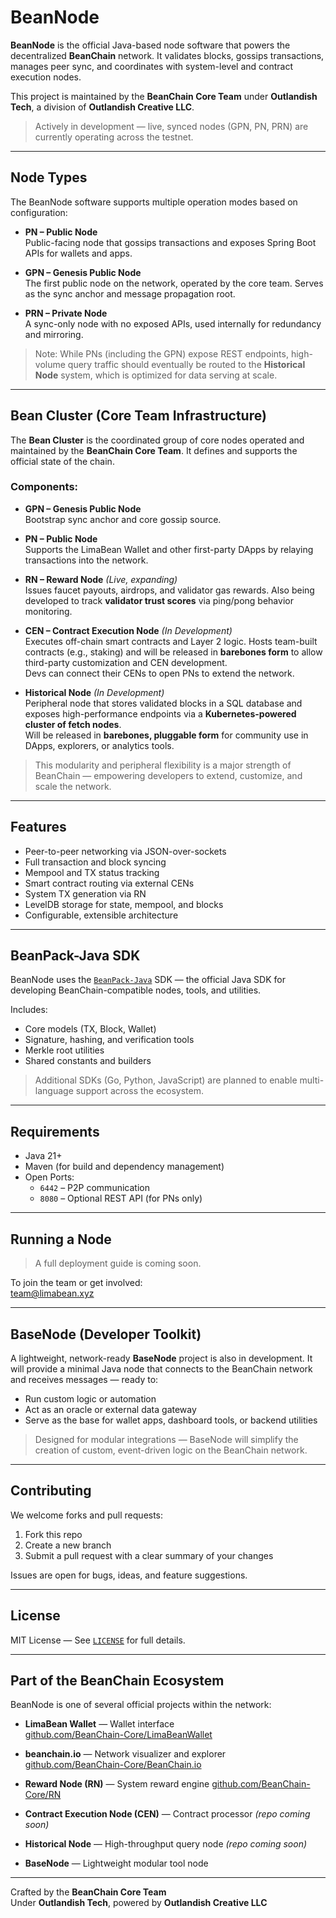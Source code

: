 # BeanNode

**BeanNode** is the official Java-based node software that powers the decentralized **BeanChain** network. It validates blocks, gossips transactions, manages peer sync, and coordinates with system-level and contract execution nodes.

This project is maintained by the **BeanChain Core Team** under **Outlandish Tech**, a division of **Outlandish Creative LLC**.

> Actively in development — live, synced nodes (GPN, PN, PRN) are currently operating across the testnet.

---

## Node Types

The BeanNode software supports multiple operation modes based on configuration:

- **PN – Public Node**  
  Public-facing node that gossips transactions and exposes Spring Boot APIs for wallets and apps.

- **GPN – Genesis Public Node**  
  The first public node on the network, operated by the core team. Serves as the sync anchor and message propagation root.

- **PRN – Private Node**  
  A sync-only node with no exposed APIs, used internally for redundancy and mirroring.

> Note: While PNs (including the GPN) expose REST endpoints, high-volume query traffic should eventually be routed to the **Historical Node** system, which is optimized for data serving at scale.

---

## Bean Cluster (Core Team Infrastructure)

The **Bean Cluster** is the coordinated group of core nodes operated and maintained by the **BeanChain Core Team**. It defines and supports the official state of the chain.

### Components:

- **GPN – Genesis Public Node**  
  Bootstrap sync anchor and core gossip source.

- **PN – Public Node**  
  Supports the LimaBean Wallet and other first-party DApps by relaying transactions into the network.

- **RN – Reward Node** *(Live, expanding)*  
  Issues faucet payouts, airdrops, and validator gas rewards. Also being developed to track **validator trust scores** via ping/pong behavior monitoring.

- **CEN – Contract Execution Node** *(In Development)*  
  Executes off-chain smart contracts and Layer 2 logic. Hosts team-built contracts (e.g., staking) and will be released in **barebones form** to allow third-party customization and CEN development.  
  Devs can connect their CENs to open PNs to extend the network.

- **Historical Node** *(In Development)*  
  Peripheral node that stores validated blocks in a SQL database and exposes high-performance endpoints via a **Kubernetes-powered cluster of fetch nodes**.  
  Will be released in **barebones, pluggable form** for community use in DApps, explorers, or analytics tools.

> This modularity and peripheral flexibility is a major strength of BeanChain — empowering developers to extend, customize, and scale the network.

---

## Features

- Peer-to-peer networking via JSON-over-sockets
- Full transaction and block syncing
- Mempool and TX status tracking
- Smart contract routing via external CENs
- System TX generation via RN
- LevelDB storage for state, mempool, and blocks
- Configurable, extensible architecture

---

## BeanPack-Java SDK

BeanNode uses the [`BeanPack-Java`](https://github.com/BeanChain-Core/BeanPack-Java) SDK — the official Java SDK for developing BeanChain-compatible nodes, tools, and utilities.

Includes:

- Core models (TX, Block, Wallet)
- Signature, hashing, and verification tools
- Merkle root utilities
- Shared constants and builders

> Additional SDKs (Go, Python, JavaScript) are planned to enable multi-language support across the ecosystem.

---

## Requirements

- Java 21+
- Maven (for build and dependency management)
- Open Ports:
  - `6442` – P2P communication
  - `8080` – Optional REST API (for PNs only)

---

## Running a Node

> A full deployment guide is coming soon.

To join the team or get involved:  
[team@limabean.xyz](mailto:team@limabean.xyz)

---

## BaseNode (Developer Toolkit)

A lightweight, network-ready **BaseNode** project is also in development. It will provide a minimal Java node that connects to the BeanChain network and receives messages — ready to:

- Run custom logic or automation
- Act as an oracle or external data gateway
- Serve as the base for wallet apps, dashboard tools, or backend utilities

> Designed for modular integrations — BaseNode will simplify the creation of custom, event-driven logic on the BeanChain network.

---

## Contributing

We welcome forks and pull requests:

1. Fork this repo
2. Create a new branch
3. Submit a pull request with a clear summary of your changes

Issues are open for bugs, ideas, and feature suggestions.

---

## License

MIT License — See [`LICENSE`](LICENSE) for full details.

---

## Part of the BeanChain Ecosystem

BeanNode is one of several official projects within the network:

- **LimaBean Wallet** — Wallet interface  
  [github.com/BeanChain-Core/LimaBeanWallet](https://github.com/BeanChain-Core/LimaBeanWallet)

- **beanchain.io** — Network visualizer and explorer  
  [github.com/BeanChain-Core/BeanChain.io](https://github.com/BeanChain-Core/BeanChain.io)

- **Reward Node (RN)** — System reward engine 
  [github.com/BeanChain-Core/RN](https://github.com/BeanChain-Core/RN)

- **Contract Execution Node (CEN)** — Contract processor *(repo coming soon)*  
- **Historical Node** — High-throughput query node *(repo coming soon)*  
- **BaseNode** — Lightweight modular tool node 
  

---

Crafted by the **BeanChain Core Team**  
Under **Outlandish Tech**, powered by **Outlandish Creative LLC**


